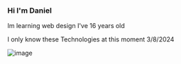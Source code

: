 ### Hi I'm Daniel

Im learning web design I've 16 years old 


I only know these Technologies at this moment 3/8/2024

![image](https://github.com/danieltqza/danieltqza/assets/162772274/dfad0aa8-8ab4-4580-b0ce-d023b4d2e195)
